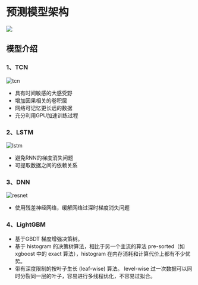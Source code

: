 # 预测模型架构

![](D:\Study\Project\citi_cup\Networker\model\机器学习模型.jpg)

## 模型介绍

### 1、TCN

![tcn](D:\Study\Project\citi_cup\Networker\model\tcn.jpg)

- 具有时间敏感的大感受野
- 增加因果相关的卷积层
- 网络可记忆更长远的数据
- 充分利用GPU加速训练过程



### 2、LSTM

![lstm](D:\Study\Project\citi_cup\Networker\model\lstm.jpg)



- 避免RNN的梯度消失问题
- 可提取数据之间的依赖关系



### 3、DNN

![resnet](D:\Study\Project\citi_cup\Networker\model\resnet.jpg)

- 使用残差神经网络，缓解网络过深时梯度消失问题



### 4、LightGBM

-  基于GBDT 梯度增强决策树。
-  基于 histogram 的决策树算法，相比于另一个主流的算法 pre-sorted（如 xgboost 中的 exact 算法），histogram 在内存消耗和计算代价上都有不少优势。
- 带有深度限制的按叶子生长 (leaf-wise) 算法。 level-wise 过一次数据可以同时分裂同一层的叶子，容易进行多线程优化，不容易过拟合。